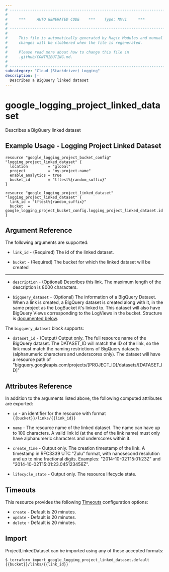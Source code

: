 ```yaml
---
# ----------------------------------------------------------------------------
#
#     ***     AUTO GENERATED CODE    ***    Type: MMv1     ***
#
# ----------------------------------------------------------------------------
#
#     This file is automatically generated by Magic Modules and manual
#     changes will be clobbered when the file is regenerated.
#
#     Please read more about how to change this file in
#     .github/CONTRIBUTING.md.
#
# ----------------------------------------------------------------------------
subcategory: "Cloud (Stackdriver) Logging"
description: |-
  Describes a BigQuery linked dataset
---
```


# google\_logging\_project\_linked\_dataset

Describes a BigQuery linked dataset



## Example Usage - Logging Project Linked Dataset


```hcl
resource "google_logging_project_bucket_config" "logging_project_linked_dataset" {
  location         = "global"
  project          = "my-project-name"
  enable_analytics = true
  bucket_id        = "tftest%{random_suffix}"
}

resource "google_logging_project_linked_dataset" "logging_project_linked_dataset" {
  link_id = "tftest%{random_suffix}"
  bucket  = google_logging_project_bucket_config.logging_project_linked_dataset.id
}
```

## Argument Reference

The following arguments are supported:


* `link_id` -
  (Required)
  The id of the linked dataset.

* `bucket` -
  (Required)
  The bucket for which the linked dataset will be created


- - -


* `description` -
  (Optional)
  Describes this link. The maximum length of the description is 8000 characters.

* `bigquery_dataset` -
  (Optional)
  The information of a BigQuery Dataset. When a link is created, a BigQuery dataset is created along
  with it, in the same project as the LogBucket it's linked to. This dataset will also have BigQuery
  Views corresponding to the LogViews in the bucket.
  Structure is [documented below](#nested_bigquery_dataset).


<a name="nested_bigquery_dataset"></a>The `bigquery_dataset` block supports:

* `dataset_id` -
  (Output)
  Output only. The full resource name of the BigQuery dataset. The DATASET_ID will match the ID
  of the link, so the link must match the naming restrictions of BigQuery datasets
  (alphanumeric characters and underscores only). The dataset will have a resource path of
  "bigquery.googleapis.com/projects/[PROJECT_ID]/datasets/[DATASET_ID]"

## Attributes Reference

In addition to the arguments listed above, the following computed attributes are exported:

* `id` - an identifier for the resource with format `{{bucket}}/links/{{link_id}}`

* `name` -
  The resource name of the linked dataset. The name can have up to 100 characters. A valid link id
  (at the end of the link name) must only have alphanumeric characters and underscores within it.

* `create_time` -
  Output only. The creation timestamp of the link. A timestamp in RFC3339 UTC "Zulu" format,
  with nanosecond resolution and up to nine fractional digits. Examples: "2014-10-02T15:01:23Z"
  and "2014-10-02T15:01:23.045123456Z".

* `lifecycle_state` -
  Output only. The resource lifecycle state.


## Timeouts

This resource provides the following
[Timeouts](https://developer.hashicorp.com/terraform/plugin/sdkv2/resources/retries-and-customizable-timeouts) configuration options:

- `create` - Default is 20 minutes.
- `update` - Default is 20 minutes.
- `delete` - Default is 20 minutes.

## Import


ProjectLinkedDataset can be imported using any of these accepted formats:

```
$ terraform import google_logging_project_linked_dataset.default {{bucket}}/links/{{link_id}}
```
